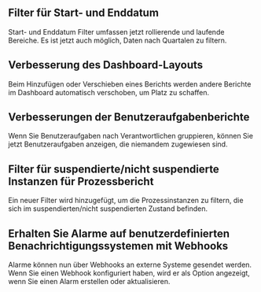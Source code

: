 ## Filter für Start- und Enddatum

Start- und Enddatum Filter umfassen jetzt rollierende und laufende Bereiche. Es ist jetzt auch möglich, Daten nach Quartalen zu filtern.

## Verbesserung des Dashboard-Layouts

Beim Hinzufügen oder Verschieben eines Berichts werden andere Berichte im Dashboard automatisch verschoben, um Platz zu schaffen.

## Verbesserungen der Benutzeraufgabenberichte

Wenn Sie Benutzeraufgaben nach Verantwortlichen gruppieren, können Sie jetzt Benutzeraufgaben anzeigen, die niemandem zugewiesen sind.

## Filter für suspendierte/nicht suspendierte Instanzen für Prozessbericht

Ein neuer Filter wird hinzugefügt, um die Prozessinstanzen zu filtern, die sich im suspendierten/nicht suspendierten Zustand befinden.

## Erhalten Sie Alarme auf benutzerdefinierten Benachrichtigungssystemen mit Webhooks

Alarme können nun über Webhooks an externe Systeme gesendet werden. Wenn Sie einen Webhook konfiguriert haben, wird er als Option angezeigt, wenn Sie einen Alarm erstellen oder aktualisieren.